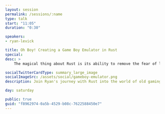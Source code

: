 ```yaml
---
layout: session
permalink: /sessions/:name
type: talk
start: "11:05"
duration: "0:30"

speakers:
- ryan-levick

title: Oh Boy! Creating a Game Boy Emulator in Rust
special:
desc: >
    The magical thing about Rust is its ability to remove the fear of learning new things. My journey with Rust has led me to the world of hardware emulators - specifically old gaming machines from the 80s and 90s. Join me as we explore what it takes to implement a fully working Game Boy emulator. We'll take a look at the ins and outs of this 30 year old gaming wonder, learning a lot along the way about how computers and Rust work! By the end we'll have our emulator running in a web browser, a window on our Desktop and even a mobile phone!

socialTwitterCardType: summary_large_image
socialImageSrc: /assets/social/gameboy-emulator.png
description: Join Ryan's journey with Rust into the world of old gaming machines from the 80s and 90s, as he explores what it takes to implement a fully working Game Boy emulator.

day: saturday

public: true
guid: "f8962974-0a5b-4529-b08c-7622588450e7"
---
```

